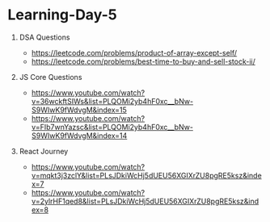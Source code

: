 # Learning-Day-5



1. DSA Questions
   - https://leetcode.com/problems/product-of-array-except-self/
   - https://leetcode.com/problems/best-time-to-buy-and-sell-stock-ii/
  
2. JS Core Questions
   - https://www.youtube.com/watch?v=36wckftSIWs&list=PLQOMi2yb4hF0xc__bNw-S9WIwK9fWdvgM&index=15
   - https://www.youtube.com/watch?v=FIb7wnYazsc&list=PLQOMi2yb4hF0xc__bNw-S9WIwK9fWdvgM&index=14
  
3. React Journey
   - https://www.youtube.com/watch?v=mqkt3j3zclY&list=PLsJDkiWcHj5dUEU56XGIXrZU8pgRE5ksz&index=7
   - https://www.youtube.com/watch?v=2ylrHF1qed8&list=PLsJDkiWcHj5dUEU56XGIXrZU8pgRE5ksz&index=8
